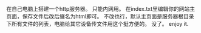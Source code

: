 在自己电脑上搭建一个http服务器。
只能内网用。
在index.txt里编辑你的网站主页面，保存文件后改后缀名为html即可。
不改也行，默认主页面是服务器根目录下所有文件的列表，电脑给其它设备传文件用这个挺方便的。
没了。
enjoy it.
